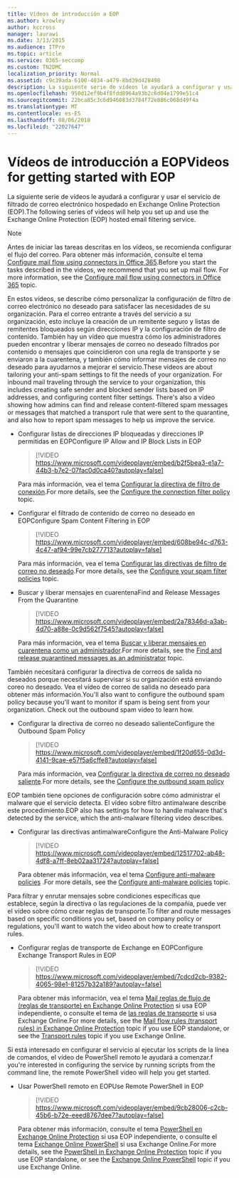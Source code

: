 ```yaml
---
title: Vídeos de introducción a EOP
ms.author: krowley
author: kccross
manager: laurawi
ms.date: 3/13/2015
ms.audience: ITPro
ms.topic: article
ms.service: O365-seccomp
ms.custom: TN2DMC
localization_priority: Normal
ms.assetid: c9c39ada-6100-4034-a479-8bd39d428498
description: La siguiente serie de vídeos le ayudará a configurar y usar el servicio de filtrado de correo electrónico hospedado en Exchange Online Protection (EOP).
ms.openlocfilehash: 950d12ef9b4f8fdd8964a93b2c6d04e1799e51c4
ms.sourcegitcommit: 22bca85c3c6d946083d3784f72e886c068d49f4a
ms.translationtype: MT
ms.contentlocale: es-ES
ms.lasthandoff: 08/06/2018
ms.locfileid: "22027647"
---
```

# <a name="videos-for-getting-started-with-eop"></a><span data-ttu-id="e5cc3-103">Vídeos de introducción a EOP</span><span class="sxs-lookup"><span data-stu-id="e5cc3-103">Videos for getting started with EOP</span></span>

<span data-ttu-id="e5cc3-104">La siguiente serie de vídeos le ayudará a configurar y usar el servicio de filtrado de correo electrónico hospedado en Exchange Online Protection (EOP).</span><span class="sxs-lookup"><span data-stu-id="e5cc3-104">The following series of videos will help you set up and use the Exchange Online Protection (EOP) hosted email filtering service.</span></span>
  
> [!NOTE]
> <span data-ttu-id="e5cc3-p101">Antes de iniciar las tareas descritas en los vídeos, se recomienda configurar el flujo del correo. Para obtener más información, consulte el tema [Configure mail flow using connectors in Office 365](http://technet.microsoft.com/library/854b5a50-4462-4836-a092-37e208d29624.aspx).</span><span class="sxs-lookup"><span data-stu-id="e5cc3-p101">Before you start the tasks described in the videos, we recommend that you set up mail flow. For more information, see the [Configure mail flow using connectors in Office 365](http://technet.microsoft.com/library/854b5a50-4462-4836-a092-37e208d29624.aspx) topic.</span></span> 
  
<span data-ttu-id="e5cc3-p102">En estos vídeos, se describe cómo personalizar la configuración de filtro de correo electrónico no deseado para satisfacer las necesidades de su organización. Para el correo entrante a través del servicio a su organización, esto incluye la creación de un remitente seguro y listas de remitentes bloqueados según direcciones IP y la configuración de filtro de contenido. También hay un vídeo que muestra cómo los administradores pueden encontrar y liberar mensajes de correo no deseado filtrados por contenido o mensajes que coincidieron con una regla de transporte y se enviaron a la cuarentena, y también cómo informar mensajes de correo no deseado para ayudarnos a mejorar el servicio.</span><span class="sxs-lookup"><span data-stu-id="e5cc3-p102">These videos are about tailoring your anti-spam settings to fit the needs of your organization. For inbound mail traveling through the service to your organization, this includes creating safe sender and blocked sender lists based on IP addresses, and configuring content filter settings. There's also a video showing how admins can find and release content-filtered spam messages or messages that matched a transport rule that were sent to the quarantine, and also how to report spam messages to help us improve the service.</span></span>
  
- <span data-ttu-id="e5cc3-110">Configurar listas de direcciones IP bloqueadas y direcciones IP permitidas en EOP</span><span class="sxs-lookup"><span data-stu-id="e5cc3-110">Configure IP Allow and IP Block Lists in EOP</span></span>
    > [!VIDEO https://www.microsoft.com/videoplayer/embed/b2f5bea3-e1a7-44b3-b7e2-07fac0d0ca40?autoplay=false]
  
    <span data-ttu-id="e5cc3-111">Para más información, vea el tema [Configurar la directiva de filtro de conexión](../configure-the-connection-filter-policy.md).</span><span class="sxs-lookup"><span data-stu-id="e5cc3-111">For more details, see the [Configure the connection filter policy](../configure-the-connection-filter-policy.md) topic.</span></span> 
    
- <span data-ttu-id="e5cc3-112">Configurar el filtrado de contenido de correo no deseado en EOP</span><span class="sxs-lookup"><span data-stu-id="e5cc3-112">Configure Spam Content Filtering in EOP</span></span>
    > [!VIDEO https://www.microsoft.com/videoplayer/embed/608be94c-d763-4c47-af94-99e7cb277713?autoplay=false]
  
    <span data-ttu-id="e5cc3-113">Para más información, vea el tema [Configurar las directivas de filtro de correo no deseado](../configure-your-spam-filter-policies.md).</span><span class="sxs-lookup"><span data-stu-id="e5cc3-113">For more details, see the [Configure your spam filter policies](../configure-your-spam-filter-policies.md) topic.</span></span> 
    
- <span data-ttu-id="e5cc3-114">Buscar y liberar mensajes en cuarentena</span><span class="sxs-lookup"><span data-stu-id="e5cc3-114">Find and Release Messages From the Quarantine</span></span>
    > [!VIDEO https://www.microsoft.com/videoplayer/embed/2a78346d-a3ab-4d70-a88e-0c9d562f7545?autoplay=false]
  
    <span data-ttu-id="e5cc3-115">Para más información, vea el tema [Buscar y liberar mensajes en cuarentena como un administrador](../find-and-release-quarantined-messages-as-an-administrator.md).</span><span class="sxs-lookup"><span data-stu-id="e5cc3-115">For more details, see the [Find and release quarantined messages as an administrator](../find-and-release-quarantined-messages-as-an-administrator.md) topic.</span></span> 
    
<span data-ttu-id="e5cc3-p103">También necesitará configurar la directiva de correos de salida no deseados porque necesitará supervisar si su organización está enviando coreo no deseado. Vea el vídeo de correo de salida no deseado para obtener más información.</span><span class="sxs-lookup"><span data-stu-id="e5cc3-p103">You'll also want to configure the outbound spam policy because you'll want to monitor if spam is being sent from your organization. Check out the outbound spam video to learn how.</span></span>
  
- <span data-ttu-id="e5cc3-118">Configurar la directiva de correo no deseado saliente</span><span class="sxs-lookup"><span data-stu-id="e5cc3-118">Configure the Outbound Spam Policy</span></span>
    > [!VIDEO https://www.microsoft.com/videoplayer/embed/1f20d655-0d3d-4141-9cae-e57f5a6cffe8?autoplay=false]
  
    <span data-ttu-id="e5cc3-119">Para más información, vea [Configurar la directiva de correo no deseado saliente](../configure-the-outbound-spam-policy.md).</span><span class="sxs-lookup"><span data-stu-id="e5cc3-119">For more details, see the [Configure the outbound spam policy](../configure-the-outbound-spam-policy.md)</span></span>
    
<span data-ttu-id="e5cc3-120">EOP también tiene opciones de configuración sobre cómo administrar el malware que el servicio detecta. El vídeo sobre filtro antimalware describe este procedimiento.</span><span class="sxs-lookup"><span data-stu-id="e5cc3-120">EOP also has settings for how to handle malware that's detected by the service, which the anti-malware filtering video describes.</span></span>
  
- <span data-ttu-id="e5cc3-121">Configurar las directivas antimalware</span><span class="sxs-lookup"><span data-stu-id="e5cc3-121">Configure the Anti-Malware Policy</span></span>
    > [!VIDEO https://www.microsoft.com/videoplayer/embed/12517702-ab48-4df8-a7ff-8eb02aa31724?autoplay=false]
  
    <span data-ttu-id="e5cc3-122">Para obtener más información, vea el tema [Configure anti-malware policies](../configure-anti-malware-policies.md) .</span><span class="sxs-lookup"><span data-stu-id="e5cc3-122">For more details, see the [Configure anti-malware policies](../configure-anti-malware-policies.md) topic.</span></span> 
    
<span data-ttu-id="e5cc3-123">Para filtrar y enrutar mensajes sobre condiciones específicas que establece, según la directiva o las regulaciones de la compañía, puede ver el vídeo sobre cómo crear reglas de transporte.</span><span class="sxs-lookup"><span data-stu-id="e5cc3-123">To filter and route messages based on specific conditions you set, based on company policy or regulations, you'll want to watch the video about how to create transport rules.</span></span>
  
- <span data-ttu-id="e5cc3-124">Configurar reglas de transporte de Exchange en EOP</span><span class="sxs-lookup"><span data-stu-id="e5cc3-124">Configure Exchange Transport Rules in EOP</span></span>
    > [!VIDEO https://www.microsoft.com/videoplayer/embed/7cdcd2cb-9382-4065-98e1-81257b32a189?autoplay=false]
  
    <span data-ttu-id="e5cc3-125">Para obtener más información, vea el tema [Mail reglas de flujo de (reglas de transporte) en Exchange Online Protection](mail-flow-rules-transport-rules-0.md) si usa EOP independiente, o consulte el tema de [las reglas de transporte](http://technet.microsoft.com/library/743bd525-0ca2-426d-b76c-b4a052bc8886.aspx) si usa Exchange Online.</span><span class="sxs-lookup"><span data-stu-id="e5cc3-125">For more details, see the [Mail flow rules (transport rules) in Exchange Online Protection](mail-flow-rules-transport-rules-0.md) topic if you use EOP standalone, or see the [Transport rules](http://technet.microsoft.com/library/743bd525-0ca2-426d-b76c-b4a052bc8886.aspx) topic if you use Exchange Online.</span></span> 
    
<span data-ttu-id="e5cc3-126">Si está interesado en configurar el servicio al ejecutar los scripts de la línea de comandos, el vídeo de PowerShell remoto le ayudará a comenzar.</span><span class="sxs-lookup"><span data-stu-id="e5cc3-126">f you're interested in configuring the service by running scripts from the command line, the remote PowerShell video will help you get started.</span></span>
  
- <span data-ttu-id="e5cc3-127">Usar PowerShell remoto en EOP</span><span class="sxs-lookup"><span data-stu-id="e5cc3-127">Use Remote PowerShell in EOP</span></span>
    > [!VIDEO https://www.microsoft.com/videoplayer/embed/9cb28006-c2cb-45b6-b72e-eeed8767dee7?autoplay=false]
  
    <span data-ttu-id="e5cc3-128">Para obtener más información, consulte el tema [PowerShell en Exchange Online Protection](http://technet.microsoft.com/library/f7918a88-774a-405e-945b-bc2f5ee9f748.aspx) si usa EOP independiente, o consulte el tema [Exchange Online PowerShell](http://technet.microsoft.com/library/1cb603b0-2961-4afe-b879-b048fe0f64a2.aspx) si usa Exchange Online.</span><span class="sxs-lookup"><span data-stu-id="e5cc3-128">For more details, see the [PowerShell in Exchange Online Protection](http://technet.microsoft.com/library/f7918a88-774a-405e-945b-bc2f5ee9f748.aspx) topic if you use EOP standalone, or see the [Exchange Online PowerShell](http://technet.microsoft.com/library/1cb603b0-2961-4afe-b879-b048fe0f64a2.aspx) topic if you use Exchange Online.</span></span> 
    

